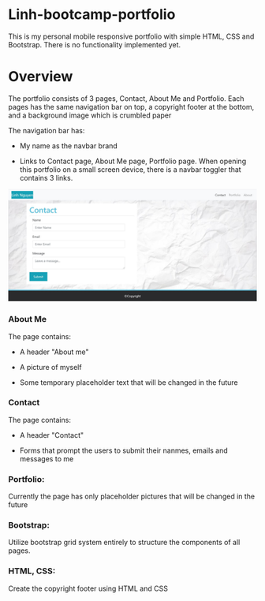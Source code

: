 # Linh-bootcamp-portfolio

This is my personal mobile responsive portfolio with simple HTML, CSS and Bootstrap. There is no functionality implemented yet.

# Overview

The portfolio consists of 3 pages, Contact, About Me and Portfolio. Each pages has the same navigation bar on top, a copyright footer at the bottom, and a background image which is crumbled paper

The navigation bar has:

* My name as the navbar brand

* Links to Contact page, About Me page, Portfolio page. When opening this portfolio on a small screen device, there is a navbar toggler that contains 3 links.

![Contact page](./Assets/Images/contact-page.JPG?raw=true)

### About Me

The page contains:

* A header "About me"

* A picture of myself

* Some temporary placeholder text that will be changed in the future 

### Contact

The page contains:

* A header "Contact"

* Forms that prompt the users to submit their nanmes, emails and messages to me

### Portfolio:

Currently the page has only placeholder pictures that will be changed in the future

### Bootstrap:

Utilize bootstrap grid system entirely to structure the components of all pages. 

### HTML, CSS:

Create the copyright footer using HTML and CSS

